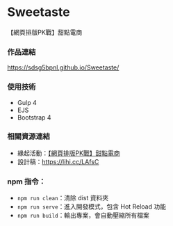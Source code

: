 # Sweetaste

【網頁排版PK戰】甜點電商

### 作品連結

https://sdsg5bpnl.github.io/Sweetaste/

### 使用技術

- Gulp 4
- EJS
- Bootstrap 4

### 相關資源連結

- 緣起活動：[【網頁排版PK戰】甜點電商](https://www.hexschool.com/2018/09/13/2018-09-13-hexschool-challenge/)
- 設計稿：https://lihi.cc/LAfsC

### npm 指令：

- `npm run clean`：清除 dist 資料夾
- `npm run serve`：進入開發模式，包含 Hot Reload 功能
- `npm run build`：輸出專案，會自動壓縮所有檔案
